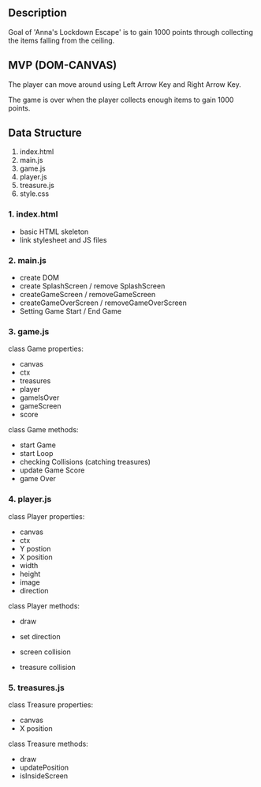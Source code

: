<h2>Description</h2>

Goal of 'Anna's Lockdown Escape' is to gain 1000 points through collecting the items falling from the ceiling. 



<h2>MVP (DOM-CANVAS)</h2>

The player can move around using Left Arrow Key and Right Arrow Key.

The game is over when the player collects enough items to gain 1000 points. 



<h2>Data Structure</h2>

1. index.html
2. main.js
3. game.js
4. player.js
5. treasure.js
6. style.css



<h3>1. index.html</h3>

- basic HTML skeleton
- link stylesheet and JS files



<h3>2. main.js</h3>

- create DOM
- create SplashScreen / remove SplashScreen
- createGameScreen / removeGameScreen
- createGameOverScreen / removeGameOverScreen
- Setting Game Start / End Game



<h3>3. game.js</h3>

class Game properties:

- canvas
- ctx
- treasures
- player
- gameIsOver
- gameScreen
- score



class Game methods:

- start Game
- start Loop
- checking Collisions (catching treasures)
- update Game Score
- game Over



<h3>4. player.js</h3>

class Player properties:

- canvas
- ctx
- Y postion
- X position
- width
- height
- image
- direction



class Player methods:

- draw

- set direction

- screen collision

- treasure collision

  

<h3>5. treasures.js</h3>

class Treasure properties:

- canvas
- X position



class Treasure methods:

- draw
- updatePosition
- isInsideScreen





